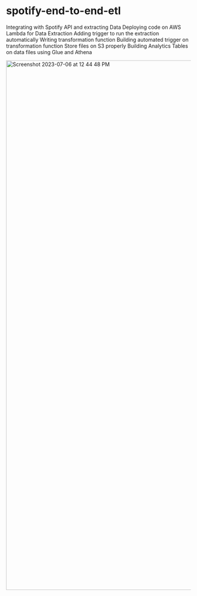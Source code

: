 # spotify-end-to-end-etl

Integrating with Spotify API and extracting Data
Deploying code on AWS Lambda for Data Extraction
Adding trigger to run the extraction automatically
Writing transformation function
Building automated trigger on transformation function
Store files on S3 properly
Building Analytics Tables on data files using Glue and Athena

<img width="1440" alt="Screenshot 2023-07-06 at 12 44 48 PM" src="https://github.com/shouryasinghchouhan2/spotify-end-to-end-etl/assets/34641466/09b52058-ba42-4c71-913c-189095863ea9">
